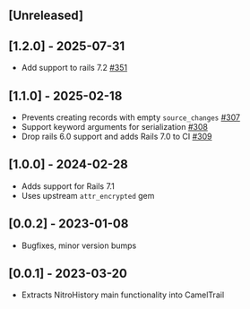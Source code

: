 ## [Unreleased]

## [1.2.0] - 2025-07-31

- Add support to rails 7.2 [#351](https://github.com/powerhome/power-tools/pull/351)

## [1.1.0] - 2025-02-18

- Prevents creating records with empty `source_changes` [#307](https://github.com/powerhome/power-tools/pull/307)
- Support keyword arguments for serialization [#308](https://github.com/powerhome/power-tools/pull/308)
- Drop rails 6.0 support and adds Rails 7.0 to CI [#309](https://github.com/powerhome/power-tools/pull/309)

## [1.0.0] - 2024-02-28

- Adds support for Rails 7.1
- Uses upstream `attr_encrypted` gem

## [0.0.2] - 2023-01-08

- Bugfixes, minor version bumps

## [0.0.1] - 2023-03-20

- Extracts NitroHistory main functionality into CamelTrail
